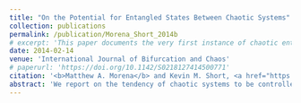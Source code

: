 ```yaml
---
title: "On the Potential for Entangled States Between Chaotic Systems"
collection: publications
permalink: /publication/Morena_Short_2014b
# excerpt: 'This paper documents the very first instance of chaotic entanglement ever detected between two chaotic systems and discusses an analogy to quantum entanglement.'
date: 2014-02-14
venue: 'International Journal of Bifurcation and Chaos'
# paperurl: 'https://doi.org/10.1142/S0218127414500771'
citation: '<b>Matthew A. Morena</b> and Kevin M. Short, <a href="https://doi.org/10.3390/dynamics4020022" style="color:#0000FF;">On the Potential for Entangled States Between Chaotic Systems</a>, <i>International Journal of Bifurcation and Chaos</i>, 24(6), p. 1450077 (2014).'
abstract: 'We report on the tendency of chaotic systems to be controlled onto their unstable periodic orbits in such a way that these orbits are stabilized. The resulting orbits are known as cupolets and collectively provide a rich source of qualitative information on the associated chaotic dynamical system. We show that pairs of interacting cupolets may be induced into a state of mutually sustained stabilization that requires no external intervention in order to be maintained and is thus considered bound or entangled. A number of properties of this sort of entanglement are discussed. For instance, should the interaction be disturbed, then the chaotic entanglement would be broken. Based on certain properties of chaotic systems and on examples which we present, there is further potential for chaotic entanglement to be naturally occurring. A discussion of this and of the implications of chaotic entanglement in future research investigations is also presented.'
---
```

<!-- Abstract: We report on the tendency of chaotic systems to be controlled onto their unstable periodic orbits in such a way that these orbits are stabilized. The resulting orbits are known as cupolets and collectively provide a rich source of qualitative information on the associated chaotic dynamical system. We show that pairs of interacting cupolets may be induced into a state of mutually sustained stabilization that requires no external intervention in order to be maintained and is thus considered bound or entangled. A number of properties of this sort of entanglement are discussed. For instance, should the interaction be disturbed, then the chaotic entanglement would be broken. Based on certain properties of chaotic systems and on examples which we present, there is further potential for chaotic entanglement to be naturally occurring. A discussion of this and of the implications of chaotic entanglement in future research investigations is also presented. -->
